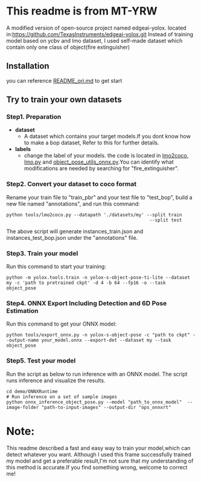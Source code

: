 # This readme is from MT-YRW
A modified version of open-source project named edgeai-yolox. located in:https://github.com/TexasInstruments/edgeai-yolox.git
Instead of training model based on ycbv and lmo dataset, I used self-made dataset which contain only one class of object(fire extinguisher) 


## Installation  
you can reference [README_ori.md](./README_ori.md) to get start

## Try to train your own datasets
### Step1. Preparation
* **dataset**
    * A dataset which contains your target models.If you dont know how to make a bop dataset, Refer to this for further details.
* **labels**
    * change the label of your models. the code is located in [lmo2coco](./tools/lmo2coco.py), [lmo.py](./yolox/data/datasets/lmo.py) and [object_pose_utils_onnx.py](./demo/ONNXRuntime/object_pose_utils_onnx.py).You can identify what modifications are needed by searching for "fire_extinguisher". 

### Step2. Convert your dataset to coco format
Rename your train file to "train_pbr" and your test file to "test_bop", build a new file named "annotations", and run this command:
```
python tools/lmo2coco.py --datapath './datasets/my' --split train                
                                                     --split test   
```
The above script will generate instances_train.json and instances_test_bop.json under the "annotations" file.

### Step3. Train your model
Run this command to start your training:
```
python -m yolox.tools.train -n yolox-s-object-pose-ti-lite --dataset my -c 'path to pretrained ckpt' -d 4 -b 64 --fp16 -o --task object_pose
```

### Step4. ONNX Export Including Detection and 6D Pose Estimation
Run this command to get your ONNX model:
```
python tools/export_onnx.py -n yolox-s-object-pose -c "path to ckpt" --output-name your_model.onnx --export-det --dataset my --task object_pose
```

### Step5. Test your model
Run the script as below to run inference with an ONNX model. The script runs inference and visualize the results.
```
cd demo/ONNXRuntime
# Run inference on a set of sample images
python onnx_inference_object_pose.py --model "path_to_onnx_model"  --image-folder "path-to-input-images" --output-dir "ops_onnxrt" 
```


# Note:
This readme described a fast and easy way to train your model,which can detect whatever you want. Although I used this frame successfully trained my model and get a preferable result,I'm not sure that my understanding of this method is accurate.If you find something wrong, welcome to correct me!




